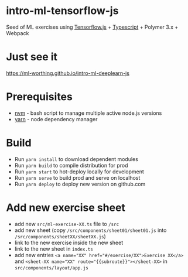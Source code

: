 # intro-ml-tensorflow-js
Seed of ML exercises using [Tensorflow.js](https://js.tensorflow.org/) + [Typescript](http://www.typescriptlang.org/docs/home.html) + Polymer 3.x + Webpack

Just see it
==
<https://ml-worthing.github.io/intro-ml-deeplearn-js>

Prerequisites
==
- [nvm](https://github.com/creationix/nvm) - bash script to manage multiple active node.js versions
- [yarn](https://yarnpkg.com/en/) - node dependency manager

Build
==

  - Run `yarn install` to download dependent modules
  - Run `yarn build` to compile distribution for prod
  - Run `yarn start` to hot-deploy locally for development
  - Run `yarn serve` to build prod and serve on localhost
  - Run `yarn deploy` to deploy new version on github.com

Add new exercise sheet
==

- add new `src/ml-exercise-XX.ts` file to `/src`
- add new sheet (copy `/src/components/sheet01/sheet01.js` into `/src/components/sheetXX/sheetXX.js`)
- link to the new exercise inside the new sheet
- link to the new sheet in `index.ts`
- add new entries `<a name="XX" href="#/exercise/XX">Exercise XX</a>` and `<sheet-XX name="XX" route="{{subroute}}"></sheet-XX>` in `src/components/layout/app.js`
